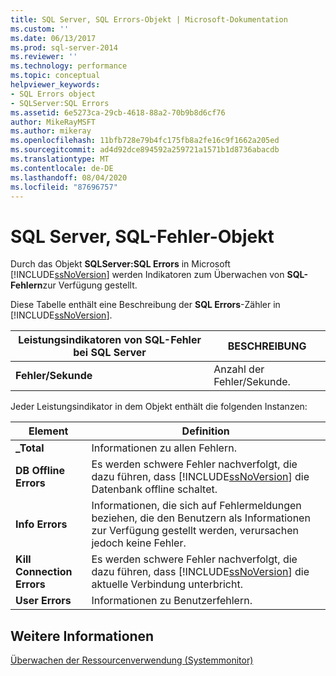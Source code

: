 ```yaml
---
title: SQL Server, SQL Errors-Objekt | Microsoft-Dokumentation
ms.custom: ''
ms.date: 06/13/2017
ms.prod: sql-server-2014
ms.reviewer: ''
ms.technology: performance
ms.topic: conceptual
helpviewer_keywords:
- SQL Errors object
- SQLServer:SQL Errors
ms.assetid: 6e5273ca-29cb-4618-88a2-70b9b8d6cf76
author: MikeRayMSFT
ms.author: mikeray
ms.openlocfilehash: 11bfb728e79b4fc175fb8a2fe16c9f1662a205ed
ms.sourcegitcommit: ad4d92dce894592a259721a1571b1d8736abacdb
ms.translationtype: MT
ms.contentlocale: de-DE
ms.lasthandoff: 08/04/2020
ms.locfileid: "87696757"
---
```

# <a name="sql-server-sql-errors-object"></a>SQL Server, SQL-Fehler-Objekt
  Durch das Objekt **SQLServer:SQL Errors** in Microsoft [!INCLUDE[ssNoVersion](../../includes/ssnoversion-md.md)] werden Indikatoren zum Überwachen von **SQL-Fehlern**zur Verfügung gestellt.  
  
 Diese Tabelle enthält eine Beschreibung der **SQL Errors**-Zähler in [!INCLUDE[ssNoVersion](../../includes/ssnoversion-md.md)].  
  
|Leistungsindikatoren von SQL-Fehler bei SQL Server|BESCHREIBUNG|  
|------------------------------------|-----------------|  
|**Fehler/Sekunde**|Anzahl der Fehler/Sekunde.|  
  
 Jeder Leistungsindikator in dem Objekt enthält die folgenden Instanzen:  
  
|Element|Definition|  
|----------|----------------|  
|**_Total**|Informationen zu allen Fehlern.|  
|**DB Offline Errors**|Es werden schwere Fehler nachverfolgt, die dazu führen, dass [!INCLUDE[ssNoVersion](../../includes/ssnoversion-md.md)] die Datenbank offline schaltet.|  
|**Info Errors**|Informationen, die sich auf Fehlermeldungen beziehen, die den Benutzern als Informationen zur Verfügung gestellt werden, verursachen jedoch keine Fehler.|  
|**Kill Connection Errors**|Es werden schwere Fehler nachverfolgt, die dazu führen, dass [!INCLUDE[ssNoVersion](../../includes/ssnoversion-md.md)] die aktuelle Verbindung unterbricht.|  
|**User Errors**|Informationen zu Benutzerfehlern.|  
  
## <a name="see-also"></a>Weitere Informationen  
 [Überwachen der Ressourcenverwendung &#40;Systemmonitor&#41;](monitor-resource-usage-system-monitor.md)  
  
  
